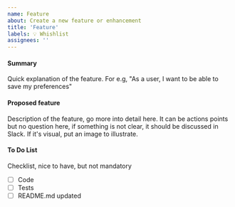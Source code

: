 ```yaml
---
name: Feature
about: Create a new feature or enhancement
title: 'Feature'
labels: 💡 Whishlist
assignees: ''
---
```


#### Summary
Quick explanation of the feature. For e.g, "As a user, I want to be able to save my preferences"

#### Proposed feature
Description of the feature, go more into detail here. It can be actions points but no question here, if something is not clear, it should be discussed in Slack. If it's visual, put an image to illustrate.

#### To Do List 
Checklist, nice to have, but not mandatory

- [ ] Code
- [ ] Tests
- [ ] README.md updated
